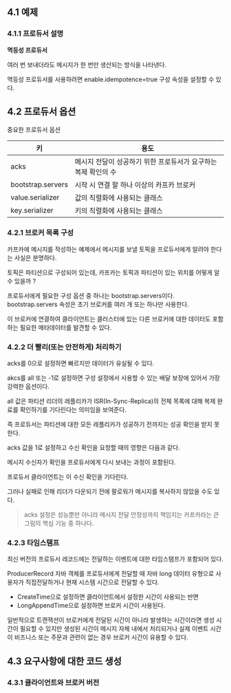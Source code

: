 ## 4.1 예제

### 4.1.1 프로듀서 설명

**멱등성 프로듀서**

여러 번 보내더라도 메시지가 한 번만 생산되는 방식을 나타낸다.

멱등성 프로듀서를 사용하려면 enable.idempotence=true 구성 속성을 설정할 수 있다.

## 4.2 프로듀서 옵션

중요한 프로듀서 옵션

| 키                | 용도                                                           |
| ----------------- | -------------------------------------------------------------- |
| acks              | 메시지 전달이 성공하기 위한 프로듀서가 요구하는 복제 확인의 수 |
| bootstrap.servers | 시작 시 연결 할 하나 이상의 카프카 브로커                      |
| value.serializer  | 값의 직렬화에 사용되는 클래스                                  |
| key.serializer    | 키의 직렬화에 사용되는 클래스                                  |

### 4.2.1 브로커 목록 구성

카프카에 메시지를 작성하는 예제에서 메시지를 보낼 토픽을 프로듀서에게 알려야 한다는 사실은 분명하다.

토픽은 파티션으로 구성되어 있는데, 카프카는 토픽과 파티션이 있는 위치를 어떻게 알수 있을까 ?

프로듀서에게 필요한 구성 옵션 중 하나는 bootstrap.servers이다.
bootstrap.servers 속성은 초기 브로커를 여러 개 또는 하나만 사용한다.

이 브로커에 연결하여 클라이언트는 클러스터에 있는 다른 브로커에 대한 데이터도 포함하는 필요한 메타데이터를 발견할 수 있다.

### 4.2.2 더 빨리(또는 안전하게) 처리하기

acks를 0으로 설정하면 빠르지만 데이터가 유실될 수 있다.

akcs를 all 또는 -1로 설정하면 구성 설정에서 사용할 수 있는 배달 보장에 있어서 가장 강력한 옵션이다.

all 값은 파티션 리더의 레플리카가 ISR(In-Sync-Replica)의 전체 목록에 대해 복제 완료를 확인하기를 기다린다는 의미임을 보여준다.

즉 프로듀서는 파티션에 대한 모든 레플리카가 성공하기 전까지는 성공 확인을 받지 못한다.

acks 값을 1로 설정하고 수신 확인을 요청할 때의 영향은 다음과 같다.

메시지 수신자가 확인을 프로듀서에게 다시 보내는 과정이 포함된다.

프로듀서 클라이언트는 이 수신 확인을 기다린다.

그러나 실패로 인해 리더가 다운되기 전에 팔로워가 메시지를 복사하지 않았을 수도 있다.

> acks 설정은 성능뿐만 아니라 메시지 전달 안정성까지 책임지는 카프카라는 큰 그림의 핵심 기능 중 하나다.

### 4.2.3 타임스탬프

최신 버전의 프로듀서 레코드에는 전달하는 이벤트에 대한 타임스탬프가 포함되어 있다.

ProducerRecord 자바 객체를 프로듀서에게 전달할 때 자바 long 데이터 유형으로 사용자가 직접전달하거나 현재 시스템 시간으로 전달할 수 있다.

- CreateTime으로 설정하면 클라이언트에서 설정한 시간이 사용되는 반면
- LongAppendTime으로 설정하면 브로커 시간이 사용된다.

일반적으로 트랜잭션이 브로커에게 전달된 시간이 아니라 발생하는 시간이라면 생성 시간이 필요할 수 있지만 생성된 시간이 메시지 자체 내에서 처리되거나 실제 이벤트 시간이 비즈니스 또는 주문과 관련이 없는 경우 브로커 시간이 유용할 수 있다.

## 4.3 요구사항에 대한 코드 생성

### 4.3.1 클라이언트와 브로커 버전

